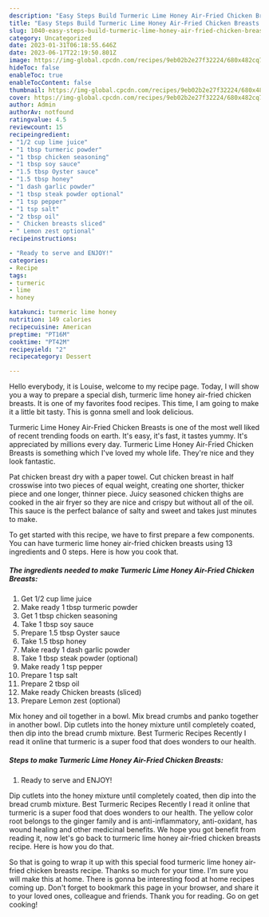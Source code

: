 ```yaml
---
description: "Easy Steps Build Turmeric Lime Honey Air-Fried Chicken Breasts yang Very Delicious"
title: "Easy Steps Build Turmeric Lime Honey Air-Fried Chicken Breasts yang Very Delicious"
slug: 1040-easy-steps-build-turmeric-lime-honey-air-fried-chicken-breasts-yang-very-delicious
category: Uncategorized
date: 2023-01-31T06:18:55.646Z
date: 2023-06-17T22:19:50.801Z
image: https://img-global.cpcdn.com/recipes/9eb02b2e27f32224/680x482cq70/turmeric-lime-honey-air-fried-chicken-breasts-recipe-main-photo.jpg
hideToc: false
enableToc: true
enableTocContent: false
thumbnail: https://img-global.cpcdn.com/recipes/9eb02b2e27f32224/680x482cq70/turmeric-lime-honey-air-fried-chicken-breasts-recipe-main-photo.jpg
cover: https://img-global.cpcdn.com/recipes/9eb02b2e27f32224/680x482cq70/turmeric-lime-honey-air-fried-chicken-breasts-recipe-main-photo.jpg
author: Admin
authorAv: notfound
ratingvalue: 4.5
reviewcount: 15
recipeingredient:
- "1/2 cup lime juice"
- "1 tbsp turmeric powder"
- "1 tbsp chicken seasoning"
- "1 tbsp soy sauce"
- "1.5 tbsp Oyster sauce"
- "1.5 tbsp honey"
- "1 dash garlic powder"
- "1 tbsp steak powder optional"
- "1 tsp pepper"
- "1 tsp salt"
- "2 tbsp oil"
- " Chicken breasts sliced"
- " Lemon zest optional"
recipeinstructions:

- "Ready to serve and ENJOY!"
categories:
- Recipe
tags:
- turmeric
- lime
- honey

katakunci: turmeric lime honey 
nutrition: 149 calories
recipecuisine: American
preptime: "PT16M"
cooktime: "PT42M"
recipeyield: "2"
recipecategory: Dessert

---
```



Hello everybody, it is Louise, welcome to my recipe page. Today, I will show you a way to prepare a special dish, turmeric lime honey air-fried chicken breasts. It is one of my favorites food recipes. This time, I am going to make it a little bit tasty. This is gonna smell and look delicious.

Turmeric Lime Honey Air-Fried Chicken Breasts is one of the most well liked of recent trending foods on earth. It's easy, it's fast, it tastes yummy. It's appreciated by millions every day. Turmeric Lime Honey Air-Fried Chicken Breasts is something which I've loved my whole life. They're nice and they look fantastic.

Pat chicken breast dry with a paper towel. Cut chicken breast in half crosswise into two pieces of equal weight, creating one shorter, thicker piece and one longer, thinner piece. Juicy seasoned chicken thighs are cooked in the air fryer so they are nice and crispy but without all of the oil. This sauce is the perfect balance of salty and sweet and takes just minutes to make.


To get started with this recipe, we have to first prepare a few components. You can have turmeric lime honey air-fried chicken breasts using 13 ingredients and 0 steps. Here is how you cook that.

<!--inarticleads1-->

##### The ingredients needed to make Turmeric Lime Honey Air-Fried Chicken Breasts:

1. Get 1/2 cup lime juice
1. Make ready 1 tbsp turmeric powder
1. Get 1 tbsp chicken seasoning
1. Take 1 tbsp soy sauce
1. Prepare 1.5 tbsp Oyster sauce
1. Take 1.5 tbsp honey
1. Make ready 1 dash garlic powder
1. Take 1 tbsp steak powder (optional)
1. Make ready 1 tsp pepper
1. Prepare 1 tsp salt
1. Prepare 2 tbsp oil
1. Make ready  Chicken breasts (sliced)
1. Prepare  Lemon zest (optional)


Mix honey and oil together in a bowl. Mix bread crumbs and panko together in another bowl. Dip cutlets into the honey mixture until completely coated, then dip into the bread crumb mixture. Best Turmeric Recipes Recently I read it online that turmeric is a super food that does wonders to our health. 

<!--inarticleads2-->

##### Steps to make Turmeric Lime Honey Air-Fried Chicken Breasts:


1. Ready to serve and ENJOY!

Dip cutlets into the honey mixture until completely coated, then dip into the bread crumb mixture. Best Turmeric Recipes Recently I read it online that turmeric is a super food that does wonders to our health. The yellow color root belongs to the ginger family and is anti-inflammatory, anti-oxidant, has wound healing and other medicinal benefits. We hope you got benefit from reading it, now let&#39;s go back to turmeric lime honey air-fried chicken breasts recipe. Here is how you do that. 

So that is going to wrap it up with this special food turmeric lime honey air-fried chicken breasts recipe. Thanks so much for your time. I'm sure you will make this at home. There is gonna be interesting food at home recipes coming up. Don't forget to bookmark this page in your browser, and share it to your loved ones, colleague and friends. Thank you for reading. Go on get cooking!
